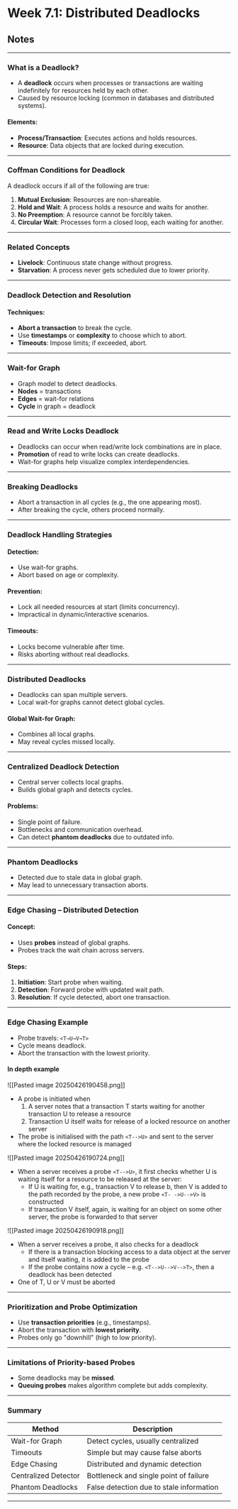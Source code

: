 # Week 7.1: Distributed Deadlocks

## Notes

---

### What is a Deadlock?

- A **deadlock** occurs when processes or transactions are waiting indefinitely for resources held by each other.
- Caused by resource locking (common in databases and distributed systems).

#### Elements:

- **Process/Transaction**: Executes actions and holds resources.
- **Resource**: Data objects that are locked during execution.

---

### Coffman Conditions for Deadlock

A deadlock occurs if all of the following are true:

1. **Mutual Exclusion**: Resources are non-shareable.
2. **Hold and Wait**: A process holds a resource and waits for another.
3. **No Preemption**: A resource cannot be forcibly taken.
4. **Circular Wait**: Processes form a closed loop, each waiting for another.

---

### Related Concepts

- **Livelock**: Continuous state change without progress.
- **Starvation**: A process never gets scheduled due to lower priority.

---

### Deadlock Detection and Resolution

#### Techniques:

- **Abort a transaction** to break the cycle.
- Use **timestamps** or **complexity** to choose which to abort.
- **Timeouts**: Impose limits; if exceeded, abort.

---

### Wait-for Graph

- Graph model to detect deadlocks.
- **Nodes** = transactions
- **Edges** = wait-for relations
- **Cycle** in graph = deadlock

---

### Read and Write Locks Deadlock

- Deadlocks can occur when read/write lock combinations are in place.
- **Promotion** of read to write locks can create deadlocks.
- Wait-for graphs help visualize complex interdependencies.

---

### Breaking Deadlocks

- Abort a transaction in all cycles (e.g., the one appearing most).
- After breaking the cycle, others proceed normally.

---

### Deadlock Handling Strategies

#### Detection:

- Use wait-for graphs.
- Abort based on age or complexity.

#### Prevention:

- Lock all needed resources at start (limits concurrency).
- Impractical in dynamic/interactive scenarios.

#### Timeouts:

- Locks become vulnerable after time.
- Risks aborting without real deadlocks.

---

### Distributed Deadlocks

- Deadlocks can span multiple servers.
- Local wait-for graphs cannot detect global cycles.

#### Global Wait-for Graph:

- Combines all local graphs.
- May reveal cycles missed locally.

---

### Centralized Deadlock Detection

- Central server collects local graphs.
- Builds global graph and detects cycles.

#### Problems:

- Single point of failure.
- Bottlenecks and communication overhead.
- Can detect **phantom deadlocks** due to outdated info.

---

### Phantom Deadlocks

- Detected due to stale data in global graph.
- May lead to unnecessary transaction aborts.

---

### Edge Chasing – Distributed Detection

#### Concept:

- Uses **probes** instead of global graphs.
- Probes track the wait chain across servers.

#### Steps:

1. **Initiation**: Start probe when waiting.
2. **Detection**: Forward probe with updated wait path.
3. **Resolution**: If cycle detected, abort one transaction.

---

### Edge Chasing Example

- Probe travels: `<T→U→V→T>`
- Cycle means deadlock.
- Abort the transaction with the lowest priority.

#### In depth example
![[Pasted image 20250426190458.png]]
- A probe is initiated when  
	1. A server notes that a transaction T starts waiting for  another transaction U to release a resource  
	2. Transaction U itself waits for release of a locked resource  on another server  
- The probe is initialised with the path `<T-->U>` and sent to the server where the locked resource is managed

![[Pasted image 20250426190724.png]]
- When a server receives a probe `<T-->U>`, it first checks whether U is waiting itself for a resource to be released at the server: 
	- If U is waiting for, e.g., transaction V to release b, then V is added to the path recorded by the probe, a new probe `<T- ->U-->V>` is constructed 
	- If transaction V itself, again, is waiting for an object on some other server, the probe is forwarded to that server

![[Pasted image 20250426190918.png]]
- When a server receives a probe, it also checks for a deadlock
	- If there is a transaction blocking access to a data object at the server and itself waiting, it is added to the probe
	- If the probe contains now a cycle – e.g. `<T-->U-->V-->T>`,  then a deadlock has been detected
- One of T, U or V must be aborted  

---

### Prioritization and Probe Optimization

- Use **transaction priorities** (e.g., timestamps).
- Abort the transaction with **lowest priority**.
- Probes only go "downhill" (high to low priority).

---

### Limitations of Priority-based Probes

- Some deadlocks may be **missed**.
- **Queuing probes** makes algorithm complete but adds complexity.

---

### Summary

| Method               | Description                              |
| -------------------- | ---------------------------------------- |
| Wait-for Graph       | Detect cycles, usually centralized       |
| Timeouts             | Simple but may cause false aborts        |
| Edge Chasing         | Distributed and dynamic detection        |
| Centralized Detector | Bottleneck and single point of failure   |
| Phantom Deadlocks    | False detection due to stale information |

---
